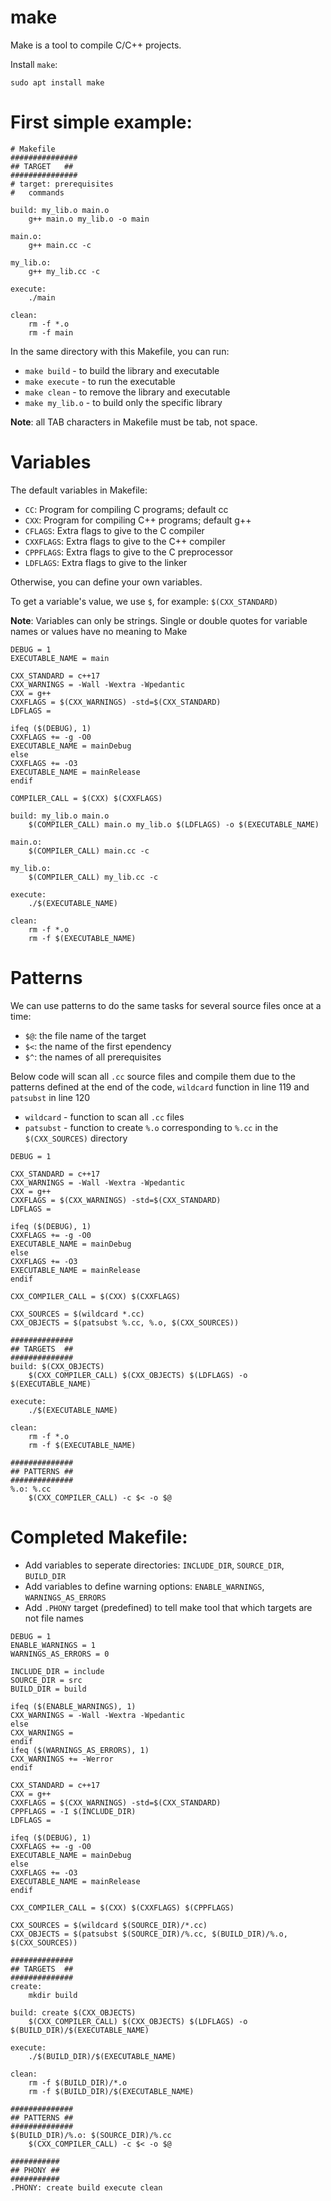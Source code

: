 # make
Make is a tool to compile C/C++ projects.

Install `make`:
```
sudo apt install make
```

# First simple example:
```make
# Makefile
###############
## TARGET   ##
###############
# target: prerequisites
#	commands

build: my_lib.o main.o
	g++ main.o my_lib.o -o main

main.o:
	g++ main.cc -c

my_lib.o:
	g++ my_lib.cc -c

execute:
	./main

clean:
	rm -f *.o
	rm -f main
```
In the same directory with this Makefile, you can run:
- `make build`    - to build the library and executable
- `make execute`  - to run the executable
- `make clean`    - to remove the library and executable
- `make my_lib.o` - to build only the specific library

__Note__: all TAB characters in Makefile must be tab, not space.

# Variables
The default variables in Makefile:
- `CC`: Program for compiling C programs; default cc
- `CXX`: Program for compiling C++ programs; default g++
- `CFLAGS`: Extra flags to give to the C compiler
- `CXXFLAGS`: Extra flags to give to the C++ compiler
- `CPPFLAGS`: Extra flags to give to the C preprocessor
- `LDFLAGS`: Extra flags to give to the linker

Otherwise, you can define your own variables.

To get a variable's value, we use `$`, for example: `$(CXX_STANDARD)`

__Note__: Variables can only be strings. Single or double quotes for variable names or values have no meaning to Make
```make
DEBUG = 1
EXECUTABLE_NAME = main

CXX_STANDARD = c++17
CXX_WARNINGS = -Wall -Wextra -Wpedantic
CXX = g++
CXXFLAGS = $(CXX_WARNINGS) -std=$(CXX_STANDARD)
LDFLAGS =

ifeq ($(DEBUG), 1)
CXXFLAGS += -g -O0
EXECUTABLE_NAME = mainDebug
else
CXXFLAGS += -O3
EXECUTABLE_NAME = mainRelease
endif

COMPILER_CALL = $(CXX) $(CXXFLAGS)

build: my_lib.o main.o
	$(COMPILER_CALL) main.o my_lib.o $(LDFLAGS) -o $(EXECUTABLE_NAME)

main.o:
	$(COMPILER_CALL) main.cc -c

my_lib.o:
	$(COMPILER_CALL) my_lib.cc -c

execute:
	./$(EXECUTABLE_NAME)

clean:
	rm -f *.o
	rm -f $(EXECUTABLE_NAME)
```

# Patterns
We can use patterns to do the same tasks for several source files once at a time:
- `$@`: the file name of the target
- `$<`: the name of the first ependency
- `$^`: the names of all prerequisites

Below code will scan all `.cc` source files and compile them due to the patterns defined at the end of the code, `wildcard` function in line 119 and `patsubst` in line 120
- `wildcard` - function to scan all `.cc` files
- `patsubst` - function to create `%.o` corresponding to `%.cc` in the `$(CXX_SOURCES)` directory
```make
DEBUG = 1

CXX_STANDARD = c++17
CXX_WARNINGS = -Wall -Wextra -Wpedantic
CXX = g++
CXXFLAGS = $(CXX_WARNINGS) -std=$(CXX_STANDARD)
LDFLAGS =

ifeq ($(DEBUG), 1)
CXXFLAGS += -g -O0
EXECUTABLE_NAME = mainDebug
else
CXXFLAGS += -O3
EXECUTABLE_NAME = mainRelease
endif

CXX_COMPILER_CALL = $(CXX) $(CXXFLAGS)

CXX_SOURCES = $(wildcard *.cc)
CXX_OBJECTS = $(patsubst %.cc, %.o, $(CXX_SOURCES))

##############
## TARGETS  ##
##############
build: $(CXX_OBJECTS)
	$(CXX_COMPILER_CALL) $(CXX_OBJECTS) $(LDFLAGS) -o $(EXECUTABLE_NAME)

execute:
	./$(EXECUTABLE_NAME)

clean:
	rm -f *.o
	rm -f $(EXECUTABLE_NAME)

##############
## PATTERNS ##
##############
%.o: %.cc
	$(CXX_COMPILER_CALL) -c $< -o $@
```

# Completed Makefile:
- Add variables to seperate directories: `INCLUDE_DIR`, `SOURCE_DIR`, `BUILD_DIR`
- Add variables to define warning options: `ENABLE_WARNINGS`, `WARNINGS_AS_ERRORS`
- Add `.PHONY` target (predefined) to tell make tool that which targets are not file names

```make
DEBUG = 1
ENABLE_WARNINGS = 1
WARNINGS_AS_ERRORS = 0

INCLUDE_DIR = include
SOURCE_DIR = src
BUILD_DIR = build

ifeq ($(ENABLE_WARNINGS), 1)
CXX_WARNINGS = -Wall -Wextra -Wpedantic
else
CXX_WARNINGS =
endif
ifeq ($(WARNINGS_AS_ERRORS), 1)
CXX_WARNINGS += -Werror
endif

CXX_STANDARD = c++17
CXX = g++
CXXFLAGS = $(CXX_WARNINGS) -std=$(CXX_STANDARD)
CPPFLAGS = -I $(INCLUDE_DIR)
LDFLAGS =

ifeq ($(DEBUG), 1)
CXXFLAGS += -g -O0
EXECUTABLE_NAME = mainDebug
else
CXXFLAGS += -O3
EXECUTABLE_NAME = mainRelease
endif

CXX_COMPILER_CALL = $(CXX) $(CXXFLAGS) $(CPPFLAGS)

CXX_SOURCES = $(wildcard $(SOURCE_DIR)/*.cc)
CXX_OBJECTS = $(patsubst $(SOURCE_DIR)/%.cc, $(BUILD_DIR)/%.o, $(CXX_SOURCES))

##############
## TARGETS  ##
##############
create:
	mkdir build

build: create $(CXX_OBJECTS)
	$(CXX_COMPILER_CALL) $(CXX_OBJECTS) $(LDFLAGS) -o $(BUILD_DIR)/$(EXECUTABLE_NAME)

execute:
	./$(BUILD_DIR)/$(EXECUTABLE_NAME)

clean:
	rm -f $(BUILD_DIR)/*.o
	rm -f $(BUILD_DIR)/$(EXECUTABLE_NAME)

##############
## PATTERNS ##
##############
$(BUILD_DIR)/%.o: $(SOURCE_DIR)/%.cc
	$(CXX_COMPILER_CALL) -c $< -o $@

###########
## PHONY ##
###########
.PHONY: create build execute clean
```

